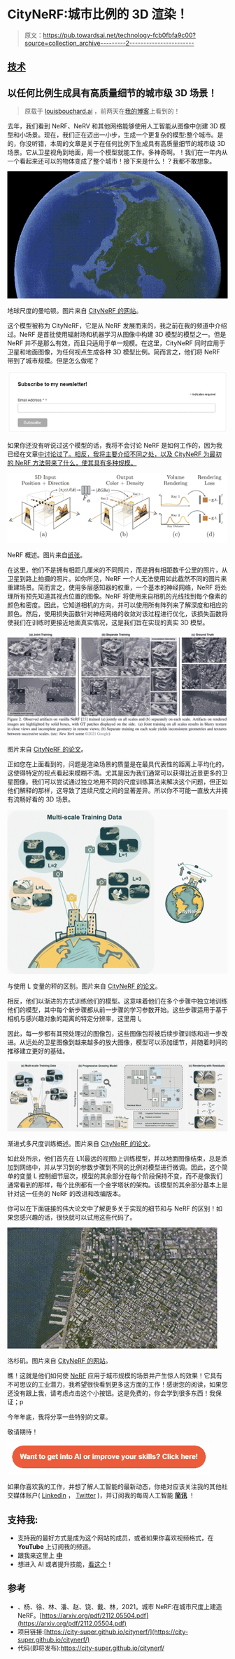 # CityNeRF:城市比例的 3D 渲染！

> 原文：<https://pub.towardsai.net/technology-fcb0fbfa9c00?source=collection_archive---------2----------------------->

## [技术](https://towardsai.net/p/category/technology)

## 以任何比例生成具有高质量细节的城市级 3D 场景！

> 原载于 [louisbouchard.ai](https://www.louisbouchard.ai/citynerf/) ，前两天在[我的博客](https://www.louisbouchard.ai/citynerf/)上看到的！

去年，我们看到 NeRF、NeRV 和其他网络能够使用人工智能从图像中创建 3D 模型和小场景。现在，我们正在迈出一小步，生成一个更复杂的模型:整个城市。是的，你没听错，本周的文章是关于在任何比例下生成具有高质量细节的城市级 3D 场景。它从卫星视角到地面，用一个模型就能工作。多神奇啊。！我们在一年内从一个看起来还可以的物体变成了整个城市！接下来是什么！？我都不敢想象。

![](img/b8d66d93723844d154364ebcdd729e9c.png)

地球尺度的曼哈顿。图片来自 [CityNeRF 的网站](https://city-super.github.io/citynerf/)。

这个模型被称为 CityNeRF，它是从 NeRF 发展而来的，我之前在我的频道中介绍过。NeRF 是首批使用辐射场和机器学习从图像中构建 3D 模型的模型之一。但是 NeRF 并不是那么有效，而且只适用于单一规模。在这里，CityNeRF 同时应用于卫星和地面图像，为任何视点生成各种 3D 模型比例。简而言之，他们将 NeRF 带到了城市规模。但是怎么做呢？

[![](img/887ba5f0342edcd9c1ea39e658e41380.png)](http://eepurl.com/huGLT5)

如果你还没有听说过这个模型的话，我将不会讨论 NeRF 是如何工作的，因为我已经在文章[中讨论过了。相反，我将主要介绍不同之处，以及 CityNeRF 为最初的 NeRF 方法带来了什么，使其具有多种规模。](https://medium.com/what-is-artificial-intelligence/generate-a-complete-3d-scene-under-arbitrary-lighting-conditions-from-a-set-of-input-images-9d2fbce63243)

![](img/8a77400ab0d5314e5791354cf6ddd889.png)

NeRF 概述。图片来自[纸张](https://arxiv.org/pdf/2003.08934.pdf)。

在这里，他们不是拥有相距几厘米的不同照片，而是拥有相距数千公里的照片，从卫星到路上拍摄的照片。如你所见，NeRF 一个人无法使用如此截然不同的图片来重建场景。简而言之，使用多层感知器的权重，一个基本的神经网络，NeRF 将处理所有预先知道其视点位置的图像。NeRF 将使用来自相机的光线找到每个像素的颜色和密度。因此，它知道相机的方向，并可以使用所有阵列来了解深度和相应的颜色。然后，使用损失函数针对神经网络的收敛对该过程进行优化，该损失函数将使我们在训练时更接近地面真实情况，这是我们旨在实现的真实 3D 模型。

![](img/252b2de03d3cda919b648f08dd21a93a.png)

图片来自 [CityNeRF 的论文](https://city-super.github.io/citynerf/)。

正如您在上面看到的，问题是渲染场景的质量是在最具代表性的距离上平均化的，这使得特定的视点看起来模糊不清。尤其是因为我们通常可以获得比近景更多的卫星图像。我们可以尝试通过独立地用不同的尺度训练算法来解决这个问题，但正如他们解释的那样，这导致了连续尺度之间的显著差异。所以你不可能一直放大并拥有流畅好看的 3D 场景。

![](img/f158f91338f2a0c36edc3d4c274239f3.png)

与使用 L 变量的秤的区别。图片来自 [CityNeRF 的论文](https://city-super.github.io/citynerf/)。

相反，他们以渐进的方式训练他们的模型。这意味着他们在多个步骤中独立地训练他们的模型，其中每个新步骤都从前一步骤的学习参数开始。这些步骤适用于基于相机与感兴趣对象的距离的特定分辨率，这里用 l。

因此，每一步都有其预处理过的图像包，这些图像包将被后续步骤训练和进一步改进。从远处的卫星图像到越来越多的放大图像，模型可以添加细节，并随着时间的推移建立更好的基础。

![](img/63bc5a37b6cc10ad0ff1224789c4962d.png)

渐进式多尺度训练概述。图片来自 [CityNeRF 的论文](https://city-super.github.io/citynerf/)。

如此处所示，他们首先在 L1(最远的视图)上训练模型，并以地面图像结束，总是添加到网络中，并从学习到的参数步骤到不同的比例对模型进行微调。因此，这个简单的变量 L 控制细节层次，模型的其余部分在每个阶段保持不变，而不是像我们通常看到的那样，每个比例都有一个金字塔状的架构。该模型的其余部分基本上是针对这一任务的 NeRF 的改进和改编版本。

你可以在下面链接的伟大论文中了解更多关于实现的细节和与 NeRF 的区别！如果您感兴趣的话，很快就可以试用这些代码了。

![](img/daf0c69dcdc17057dbc3551a5ba2cd6b.png)

洛杉矶。图片来自 [CityNeRF 的网站](https://city-super.github.io/citynerf/)。

瞧！这就是他们如何使 [NeRF](https://medium.com/what-is-artificial-intelligence/generate-a-complete-3d-scene-under-arbitrary-lighting-conditions-from-a-set-of-input-images-9d2fbce63243) 应用于城市规模的场景并产生惊人的效果！它具有不可思议的工业潜力，我希望很快看到更多这方面的工作！感谢您的阅读，如果您还没有跟上我，请考虑点击这个小按钮。这是免费的，你会学到很多东西！我保证；p

今年年底，我将分享一些特别的文章。

敬请期待！

[![](img/851f810faaaee9adb73f73c67e4e4395.png)](https://www.louisbouchard.ai/learnai/)

如果你喜欢我的工作，并想了解人工智能的最新动态，你绝对应该关注我的其他社交媒体账户( [LinkedIn](https://www.linkedin.com/in/whats-ai/) ， [Twitter](https://twitter.com/Whats_AI) )，并订阅我的每周人工智能 [**简讯**](http://eepurl.com/huGLT5) ！

## 支持我:

*   支持我的最好方式是成为这个网站的成员，或者如果你喜欢视频格式，在 **YouTube** 上订阅我的频道。
*   跟我来这里上 [**中**](https://whats-ai.medium.com/)
*   想进入 AI 或者提升技能，[看这个](https://www.louisbouchard.ai/learnai/)！

## 参考

*   、杨、徐、林、潘、赵、饶、戴、林，2021。城市 NeRF:在城市尺度上建造 NeRF。[https://arxiv.org/pdf/2112.05504.pdf](https://arxiv.org/pdf/2112.05504.pdf)
*   项目链接:[https://city-super.github.io/citynerf/](https://city-super.github.io/citynerf/)
*   代码(即将发布):https://city-super.github.io/citynerf/